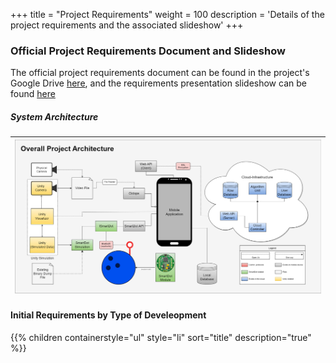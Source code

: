 +++
title = "Project Requirements"
weight = 100
description = 'Details of the project requirements and the associated slideshow'
+++

### Official Project Requirements Document and Slideshow
The official project requirements document can be found in the project's Google Drive [here](https://docs.google.com/document/d/1EZ8Km40_kkoS-cVtnCJkH23AhC-8FPmfpDf5knASH1k/edit?usp=drive_link), and the requirements presentation slideshow can be found [here](https://docs.google.com/presentation/d/1LYcm5t7ulaw-TcHUD_Lb3ui-KiWEwgmRPJM2SycaR3k/edit?usp=drive_link)

##### System Architecture
| ![RevMetrix Diagram](OverallSystemArchitecture.png?width=60vw&lightbox=false) | 
|:--:| 

#### Initial Requirements by Type of Develeopment
{{% children containerstyle="ul" style="li" sort="title" description="true" %}}

